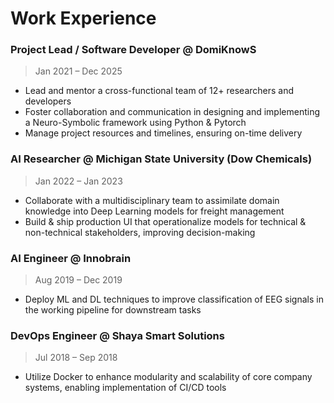 # Work Experience

### Project Lead / Software Developer @ DomiKnowS
> Jan 2021 – Dec 2025  

- Lead and mentor a cross-functional team of 12+ researchers and developers
- Foster collaboration and communication in designing and implementing a Neuro-Symbolic framework using Python & Pytorch
- Manage project resources and timelines, ensuring on-time delivery

### AI Researcher @ Michigan State University (Dow Chemicals) 
> Jan 2022 – Jan 2023  

- Collaborate with a multidisciplinary team to assimilate domain knowledge into Deep Learning models for freight management
- Build & ship production UI that operationalize models for technical & non-technical stakeholders, improving decision-making

### AI Engineer @ Innobrain
> Aug 2019 – Dec 2019  

- Deploy ML and DL techniques to improve classification of EEG signals in the working pipeline for downstream tasks

### DevOps Engineer @ Shaya Smart Solutions
> Jul 2018 – Sep 2018  

- Utilize Docker to enhance modularity and scalability of core company systems, enabling implementation of CI/CD tools
